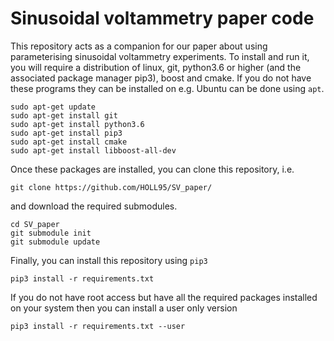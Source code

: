 # Sinusoidal voltammetry paper code
This repository acts as a companion for our paper about using parameterising sinusoidal voltammetry experiments. To install and run it, you will require a distribution of linux, git, python3.6 or higher (and the associated package manager pip3), boost and cmake. If you do not have these programs they can be installed on e.g. Ubuntu can be done using ```apt```. 
```
sudo apt-get update
sudo apt-get install git
sudo apt-get install python3.6
sudo apt-get install pip3
sudo apt-get install cmake
sudo apt-get install libboost-all-dev
```
Once these packages are installed, you can clone this repository, i.e. 
```
git clone https://github.com/HOLL95/SV_paper/
```
and download the required submodules.
```
cd SV_paper
git submodule init
git submodule update
```
Finally, you can install this repository using ```pip3```
```
pip3 install -r requirements.txt
```
If you do not have root access but have all the required packages installed on your system then you can install a user only version 
```
pip3 install -r requirements.txt --user
```
